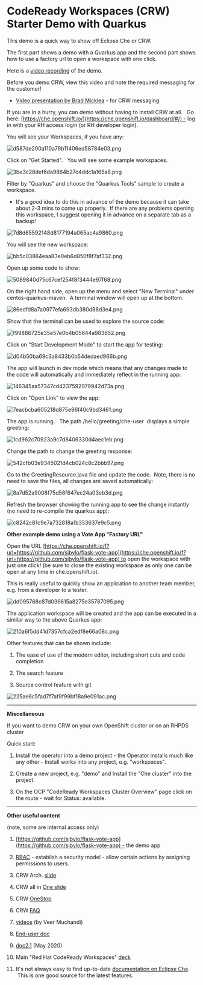 # CodeReady Workspaces (CRW) Starter Demo with Quarkus

This demo is a quick way to show off Eclipse Che or CRW.

The first part shows a demo with a Quarkus app and the second part shows how to use a factory url to open a workspace with one click.

Here is a [video recording](https://www.youtube.com/watch?v=YaV5m3k5aYc) of the demo.

Before you demo CRW, view this video and note the required messaging for the customer! 

* [Video presentation by Brad Micklea](https://my.allego.com/play.do?contentId=659233&sch=20921) - for CRW messaging

If you are in a hurry, you can demo without having to install CRW at all.   Go here: [https://che.openshift.io/](https://che.openshift.io/dashboard/#/) - log in with your RH access login (or RH developer login).

You will see your Workspaces, if you have any:

![d587de200a110a79b11406ed58784e03.png](image/d587de200a110a79b11406ed58784e03.png)

Click on "Get Started".   You will see some example workspaces. 

![3be3c28def6da9864b27c4ddc1a165a8.png](image/3be3c28def6da9864b27c4ddc1a165a8.png)

Filter by "Quarkus" and choose the "Quarkus Tools" sample to create a workspace.  

* It's a good idea to do this in advance of the demo because it can take about 2-3 mins to come up properly.  If there are any problems opening this workspace, I suggest opening it in advance on a separate tab as a backup!

![7d8d65592148d8177194a065ac4a9860.png](image/7d8d65592148d8177194a065ac4a9860.png)

You will see the new workspace: 

![bb5c03864eaa83e0eb6d850f8f7af332.png](image/bb5c03864eaa83e0eb6d850f8f7af332.png)

Open up some code to show:

![5089840d75c67cef254f8f3444e97f68.png](image/5089840d75c67cef254f8f3444e97f68.png)

On the right hand side, open up the menu and select "New Terminal" under centos-quarkus-maven.  A terminal window will open up at the bottom.  

![86edfd8a7a0977efa693db380d88d3e4.png](image/86edfd8a7a0977efa693db380d88d3e4.png)

Show that the terminal can be used to explore the source code:

![f99886725e35e57e0b4b05644a983652.png](image/f99886725e35e57e0b4b05644a983652.png)

Click on "Start Development Mode" to start the app for testing:

![d04b50ba69c3a8433b0b54dedaed966b.png](image/d04b50ba69c3a8433b0b54dedaed966b.png)

The app will launch in dev mode which means that any changes made to the code will automatically and immediately reflect in the running app:

![146345aa57347cd4237592079942d73a.png](image/146345aa57347cd4237592079942d73a.png)

Click on "Open Link" to view the app:

![7eacbcba605218d875e96f40c9bd3461.png](image/7eacbcba605218d875e96f40c9bd3461.png)

The app is running.   The path /hello/greeting/che-user  displays a simple greeting: 

![1cd962c70923a9c7d8406330d4aec1eb.png](image/1cd962c70923a9c7d8406330d4aec1eb.png)

Change the path to change the greeting response:

![542cfb03e9345021d4cb024c8c2bbb97.png](image/542cfb03e9345021d4cb024c8c2bbb97.png)

Go to the GreetingResource.java file and update the code.  Note, there is no need to save the files, all changes are saved automatically: 

![8a7d52a9008f75d56f647ec24a03eb3d.png](image/8a7d52a9008f75d56f647ec24a03eb3d.png)

Refresh the browser showing the running app to see the change instantly (no need to re-compile the quarkus app): 

![c8242c81c9e7a732818a1b353637e9c5.png](image/c8242c81c9e7a732818a1b353637e9c5.png)

**Other example demo using a Vote App "Factory URL"**

Open the URL [https://che.openshift.io/f?url=https://github.com/sjbylo/flask-vote-app](https://che.openshift.io/f?url=https://github.com/sjbylo/flask-vote-app) to open the workspace with just one click! (be sure to close the existing workspace as only one can be open at any time in che.openshift.io). 

This is really useful to quickly show an application to another team member, e.g. from a developer to a tester.  

![dd095768c87d036615a8275e35787095.png](image/dd095768c87d036615a8275e35787095.png)

The application workspace will be created and the app can be executed in a similar way to the above Quarkus app: 

![210a6f5dd41d7357cfca2edf8e66a08c.png](image/210a6f5dd41d7357cfca2edf8e66a08c.png)

Other features that can be shown include:

1. The ease of use of the modern editor, including short cuts and code completion

2. The search feature

3. Source control feature with git

![225ae6c5fad7f7af9f99bf18a9e091ac.png](image/225ae6c5fad7f7af9f99bf18a9e091ac.png)

---

**Miscellaneous**

If you want to demo CRW on your own OpenShift cluster or on an RHPDS cluster

Quick start:

1. Install the operator into a demo project - the Operator installs much like any other - Install works into any project, e.g. "workspaces".

2. Create a new project, e.g. "demo" and Install the "Che cluster" into the project.

3. On the OCP "CodeReady Workspaces Cluster Overview" page click on the route - wait for Status: available.

---

**Other useful content**

(note, some are internal access only)

1. [https://github.com/sjbylo/flask-vote-app](https://github.com/sjbylo/flask-vote-app) - the demo app

2. [RBAC](https://access.redhat.com/documentation/en-us/red_hat_codeready_workspaces/1.2/html-single/administration_guide/index#permissions) - establish a security model - allow certain actions by assigning permissions to users.

3. CRW Arch. [slide](https://docs.google.com/presentation/d/1WFRi9MZD3qksnEuAvgZpNrCjEf1PFLDMyxr-L2xThQA/edit#slide=id.g64798e8100_1_452)

4. CRW all in [One slide](https://docs.google.com/presentation/d/1Zklf--RjGchYD6qJDcVR7BT_s-mGTaRTsxBJvVTuYEM/edit#slide=id.g6beb2c4044_0_235)

5. CRW [OneStop](https://redhat.highspot.com/items/5c7fd4a981171734ea321621#1)

6. CRW [FAQ](https://docs.google.com/document/d/174USXEPCzTxz-piEk0CaOMzr2R1KhU7-1P7TEG0bBMc/edit#)

7. [videos](https://www.youtube.com/playlist?list=PLf3vm0UK6HKpBA8nWWO--6HtzKm6trH7-) (by Veer Muchandi)

8. [End-user doc](https://access.redhat.com/documentation/en-us/red_hat_codeready_workspaces/2.0/html-single/end-user_guide/index)

9. [doc2.1](https://access.redhat.com/documentation/en-us/red_hat_codeready_workspaces/2.1/html/installation_guide/index) (May 2020)

10. Main "Red Hat CodeReady Workspaces" [deck](https://docs.google.com/presentation/d/17EYvjLTE45B-nN__diBxnZCkKAMCKiaLWz6O5BO7vbw/edit#slide=id.g64798e8100_1_0)

11. It's not always easy to find up-to-date [documentation on Eclipse Che](https://www.eclipse.org/che/docs/che-7/introduction-to-eclipse-che/).  This is one good source for the latest features.

